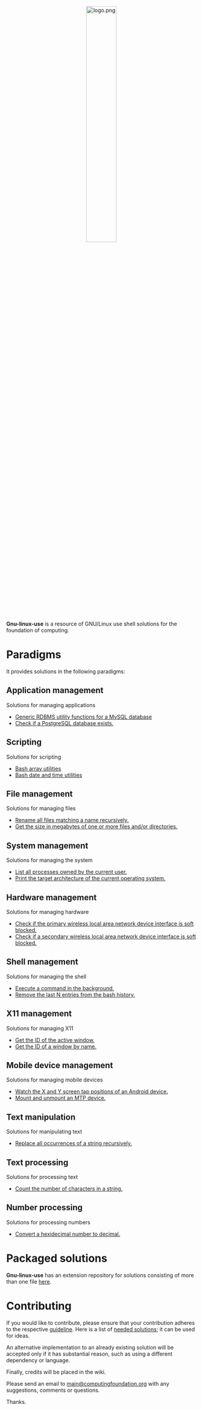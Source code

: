 
<div align='center'>
	<img src='https://raw.githubusercontent.com/computingfoundation/gnu-linux-use/images/logo.png' width='40%' alt='logo.png'>
</div>
<br><br><br>

**Gnu-linux-use** is a resource of GNU/Linux use shell solutions for the foundation of computing.

# Paradigms

It provides solutions in the following paradigms:

## Application management

Solutions for managing applications

* [Generic RDBMS utility functions for a MySQL database](functions_scripts/application_management/database/mysqldbutils)
* [Check if a PostgreSQL database exists.](one-liners/application_management/database/postgresql-database.one-liners)

## Scripting

Solutions for scripting

* [Bash array utilities](functions_scripts/scripting/bash/arrayutils.bash)
* [Bash date and time utilities](functions_scripts/scripting/bash/dateandtimeutils.bash)

## File management

Solutions for managing files

* [Rename all files matching a name recursively.](scripts/file_management/file_name_manipulation/renmrecr)
* [Get the size in megabytes of one or more files and/or directories.](one-liners/file_management-output_only/file_information/file-property-information-retrieval.one-liners)

## System management

Solutions for managing the system

* [List all processes owned by the current user.](aliases/system_management-output_only/process_information/process-general-information-retrieval.aliases)
* [Print the target architecture of the current operating system.](one-liners/system_management-output_only/operating_system_information/operating-system-property-information-retrieval.one-liners)

## Hardware management

Solutions for managing hardware

* [Check if the primary wireless local area network device interface is soft blocked.](scripts/hardware_management-output_only/device_information/iswlanblocked)
* [Check if a secondary wireless local area network device interface is soft blocked.](scripts/hardware_management-output_only/device_information/issecondarywlanblocked)

## Shell management

Solutions for managing the shell

* [Execute a command in the background.](scripts/shell_management-modules/process_management/execinbg)
* [Remove the last N entries from the bash history.](scripts/shell_management/history_management/remvlastnentriesfrombashhist)

## X11 management

Solutions for managing X11

* [Get the ID of the active window.](scripts/x11_management-output_only/window_property_information/getactvwindid)
* [Get the ID of a window by name.](scripts/x11_management-output_only/window_property_information/getwindidbyname)

## Mobile device management

Solutions for managing mobile devices

* [Watch the X and Y screen tap positions of an Android device.](scripts/mobile_device_management-android/hardware_management/watchandroiddevscreentappos)
* [Mount and unmount an MTP device.](scripts/mobile_device_management-generic/mounting/mntmtp)

## Text manipulation

Solutions for manipulating text

* [Replace all occurrences of a string recursively.](scripts/text_manipulation/matching/replrecr)

## Text processing

Solutions for processing text

* [Count the number of characters in a string.](aliases/text_processing/numeric_processing/basic-numberic-processing.aliases)

## Number processing

Solutions for processing numbers

* [Convert a hexidecimal number to decimal.](aliases/number_processing/conversion/base-conversion.aliases)

# Packaged solutions

**Gnu-linux-use** has an extension repository for solutions consisting of more than one file [here](https://github.com/computingfoundation/gnu-linux-use.packaged-solutions).

# Contributing

If you would like to contribute, please ensure that your contribution adheres to the respective [guideline](https://github.com/computingfoundation/gnu-linux-use/wiki). Here is a list of [needed solutions](https://github.com/computingfoundation/gnu-linux-use/wiki/Needed-solutions); it can be used for ideas.

An alternative implementation to an already existing solution will be accepted only if it has substantial reason, such as using a different dependency or language.

Finally, credits will be placed in the wiki.

Please send an email to main@computingfoundation.org with any suggestions, comments or questions.

Thanks.


